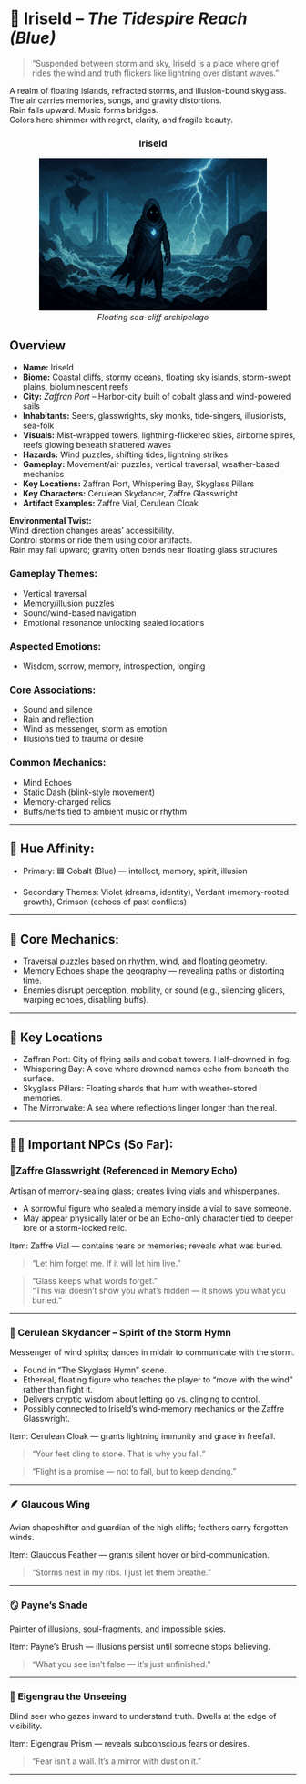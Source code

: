
# 🌊 Iriseld – *The Tidespire Reach (Blue)*

> “Suspended between storm and sky, Iriseld is a place where grief rides the wind 
> and truth flickers like lightning over distant waves.”

A realm of floating islands, refracted storms, and illusion-bound skyglass.  
The air carries memories, songs, and gravity distortions.  
Rain falls upward. Music forms bridges.  
Colors here shimmer with regret, clarity, and fragile beauty.


<div align="center">
  <h3>Iriseld</h3>
  <img src="../../assets/regions/player-in-iriseld.png" alt="Player in Iriseld" width="400">
  </br><i>Floating sea-cliff archipelago</i></br>
</div>

## Overview

- **Name:** Iriseld  
- **Biome:** Coastal cliffs, stormy oceans, floating sky islands, storm-swept plains, bioluminescent reefs  
- **City:** *Zaffran Port* – Harbor-city built of cobalt glass and wind-powered sails  
- **Inhabitants:** Seers, glasswrights, sky monks, tide-singers, illusionists, sea-folk  
- **Visuals:** Mist-wrapped towers, lightning-flickered skies, airborne spires, reefs glowing beneath shattered waves  
- **Hazards:** Wind puzzles, shifting tides, lightning strikes  
- **Gameplay:** Movement/air puzzles, vertical traversal, weather-based mechanics  
- **Key Locations:** Zaffran Port, Whispering Bay, Skyglass Pillars  
- **Key Characters:** Cerulean Skydancer, Zaffre Glasswright  
- **Artifact Examples:** Zaffre Vial, Cerulean Cloak  

**Environmental Twist:**  
Wind direction changes areas’ accessibility.  
Control storms or ride them using color artifacts.  
Rain may fall upward; gravity often bends near floating glass structures

### Gameplay Themes:
- Vertical traversal
- Memory/illusion puzzles
- Sound/wind-based navigation
- Emotional resonance unlocking sealed locations

### Aspected Emotions:
- Wisdom, sorrow, memory, introspection, longing

### Core Associations:
- Sound and silence
- Rain and reflection
- Wind as messenger, storm as emotion
- Illusions tied to trauma or desire

### Common Mechanics:
- Mind Echoes
- Static Dash (blink-style movement)
- Memory-charged relics
- Buffs/nerfs tied to ambient music or rhythm

---

## 🎨 Hue Affinity:

- Primary: 🟦 Cobalt (Blue) — intellect, memory, spirit, illusion

- Secondary Themes: Violet (dreams, identity), Verdant (memory-rooted growth), Crimson (echoes of past conflicts)

---

## 🧠 Core Mechanics:

- Traversal puzzles based on rhythm, wind, and floating geometry.
- Memory Echoes shape the geography — revealing paths or distorting time.
- Enemies disrupt perception, mobility, or sound (e.g., silencing gliders, warping echoes, disabling buffs).


---

## 📍 Key Locations
- Zaffran Port: City of flying sails and cobalt towers. Half-drowned in fog.
- Whispering Bay: A cove where drowned names echo from beneath the surface.
- Skyglass Pillars: Floating shards that hum with weather-stored memories.
- The Mirrorwake: A sea where reflections linger longer than the real.

---

## 🧍‍♂️ Important NPCs (So Far):

### 🧪Zaffre Glasswright (Referenced in Memory Echo)
Artisan of memory-sealing glass; creates living vials and whisperpanes.

- A sorrowful figure who sealed a memory inside a vial to save someone.
- May appear physically later or be an Echo-only character tied to deeper lore or a storm-locked relic.

Item: Zaffre Vial — contains tears or memories; reveals what was buried.

> “Let him forget me. If it will let him live.”

> “Glass keeps what words forget.”  
> “This vial doesn’t show you what’s hidden 
> — it shows you what you buried.”

---

### 💃 Cerulean Skydancer – Spirit of the Storm Hymn
Messenger of wind spirits; dances in midair to communicate with the storm.

- Found in “The Skyglass Hymn” scene.
- Ethereal, floating figure who teaches the player to “move with the wind” rather than fight it.
- Delivers cryptic wisdom about letting go vs. clinging to control.
- Possibly connected to Iriseld’s wind-memory mechanics or the Zaffre Glasswright.

Item: Cerulean Cloak — grants lightning immunity and grace in freefall.

> “Your feet cling to stone. That is why you fall.”

> “Flight is a promise — not to fall, but to keep dancing.”

---

### 🪶 Glaucous Wing
Avian shapeshifter and guardian of the high cliffs; feathers carry forgotten winds.

Item: Glaucous Feather — grants silent hover or bird-communication.

> “Storms nest in my ribs. I just let them breathe.”

---

### 🪞 Payne’s Shade
Painter of illusions, soul-fragments, and impossible skies.

Item: Payne’s Brush — illusions persist until someone stops believing.

> “What you see isn’t false — it’s just unfinished.”

---

### 🖤 Eigengrau the Unseeing
Blind seer who gazes inward to understand truth. Dwells at the edge of visibility.

Item: Eigengrau Prism — reveals subconscious fears or desires.

> “Fear isn’t a wall. It’s a mirror with dust on it.”

---
